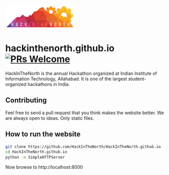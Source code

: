 ![Hack In The North](static/img/logo.png)

# hackinthenorth.github.io [![PRs Welcome](https://img.shields.io/badge/PRs-welcome-brightgreen.svg?style=flat-square)](http://makeapullrequest.com)
HackInTheNorth is the annual Hackathon organized at Indian Institute of Information Technology, Allahabad. It is one of the largest student-organized hackathons in India.

## Contributing
Feel free to send a pull request that you think makes the website better. We are always open to ideas. Only static files.

## How to run the website
```bash
git clone https://github.com/HackInTheNorth/HackInTheNorth.github.io
cd HackInTheNorth.github.io
python -m SimpleHTTPServer
```

Now browse to http://localhost:8000
